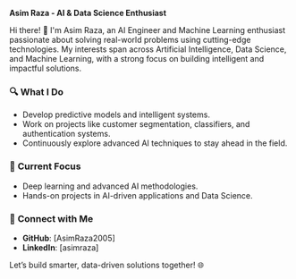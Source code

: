 **Asim Raza - AI & Data Science Enthusiast**  

Hi there! 👋 I'm Asim Raza, an AI Engineer and Machine Learning enthusiast passionate about solving real-world problems using cutting-edge technologies. My interests span across Artificial Intelligence, Data Science, and Machine Learning, with a strong focus on building intelligent and impactful solutions.  

### 🔍 **What I Do**  
- Develop predictive models and intelligent systems.  
- Work on projects like customer segmentation, classifiers, and authentication systems.  
- Continuously explore advanced AI techniques to stay ahead in the field.  

### 🚀 **Current Focus**  
- Deep learning and advanced AI methodologies.  
- Hands-on projects in AI-driven applications and Data Science.

### 🌟 **Connect with Me**  
- **GitHub**: [AsimRaza2005]  
- **LinkedIn**: [asimraza]  

Let’s build smarter, data-driven solutions together! 🌐
<!---
AsimRaza2005/AsimRaza2005 is a ✨ special ✨ repository because its `README.md` (this file) appears on your GitHub profile.
You can click the Preview link to take a look at your changes.
--->

